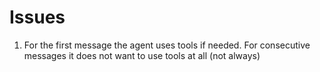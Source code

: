 # Issues

1. For the first message the agent uses tools if needed. For consecutive messages it does not want to use tools at all (not always)